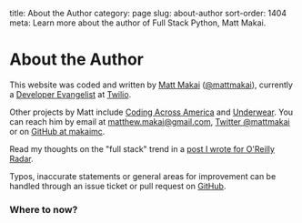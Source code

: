 title: About the Author
category: page
slug: about-author
sort-order: 1404
meta: Learn more about the author of Full Stack Python, Matt Makai.


# About the Author
This website was coded and written by
[Matt Makai](http://www.mattmakai.com/) 
([@mattmakai](http://twitter.com/mattmakai)), currently a 
[Developer Evangelist](https://www.twilio.com/blog/2014/02/introducing-developer-evangelist-matt-makai.html)
at [Twilio](https://www.twilio.com/).

Other projects by Matt include 
[Coding Across America](http://www.codingacrossamerica.com/)
and
[Underwear](https://github.com/makaimc/underwear/). You can reach him by 
email at matthew.makai@gmail.com,
[Twitter @mattmakai](https://twitter.com/mattmakai)
or on [GitHub at makaimc](https://github.com/makaimc).

Read my thoughts on the "full stack" trend in a 
[post I wrote for O'Reilly Radar](http://radar.oreilly.com/2014/05/driving-demand-for-full-stack-developers.html).

Typos, inaccurate statements or general areas for improvement can be handled
through an issue ticket or pull request on
[GitHub](https://github.com/makaimc/fullstackpython.github.com/).


### Where to now?
